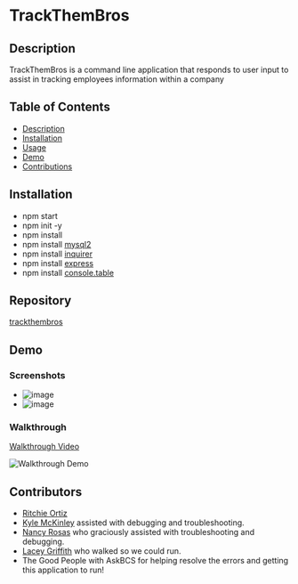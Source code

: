 # TrackThemBros

## Description
TrackThemBros is a command line application that responds to user input to assist in tracking employees information within a company 

## Table of Contents
- [Description](#Description)
- [Installation](#Installation)
- [Usage](#Usage)
- [Demo](#Demo)
- [Contributions](#Contributors)

## Installation
- npm start
- npm init -y
- npm install
- npm install [mysql2](https://www.npmjs.com/package/mysql2)
- npm install [inquirer](https://www.npmjs.com/package/inquirer)
- npm install [express](https://www.npmjs.com/package/express)
- npm install [console.table](https://www.npmjs.com/package/console.table)

## Repository
[trackthembros](https://github.com/trackthembros)

## Demo
### Screenshots
- ![image](https://user-images.githubusercontent.com/74946954/125868231-d43a17e4-abdd-4ca3-b435-4136fd4b8857.png)
- ![image](https://user-images.githubusercontent.com/74946954/125868490-838e31ed-97d9-4e09-9d2f-be8de82710eb.png)


### Walkthrough
[Walkthrough Video]()

![Walkthrough Demo](https://user-images.githubusercontent.com/74946954/125868823-a77cd93e-3ebf-4f73-83a6-8a804f729b59.gif)

## Contributors
- [Ritchie Ortiz](https://github.com/xRitchie91)
- [Kyle McKinley](https://github.com/kjmckinley) assisted with debugging and troubleshooting.
- [Nancy Rosas](https://github.com/nancyrosas0) who graciously assisted with troubleshooting and debugging.
- [Lacey Griffith](https://github.com/lacey-griffith) who walked so we could run.
- The Good People with AskBCS for helping resolve the errors and getting this application to run!
